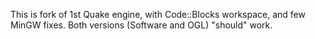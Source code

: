 This is fork of 1st Quake engine, with Code::Blocks workspace, and few MinGW fixes. Both versions (Software and OGL) "should" work.
